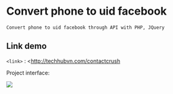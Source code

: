 # Convert phone to uid facebook
`Convert phone to uid facebook through API with PHP, JQuery`

Link demo
-------------
`<link>` : <http://techhubvn.com/contactcrush

Project interface:

![](https://i.imgur.com/XuVicWk.png)
